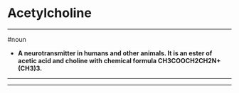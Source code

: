 # Acetylcholine
---
#noun
- **A neurotransmitter in humans and other animals. It is an ester of acetic acid and choline with chemical formula CH3COOCH2CH2N+(CH3)3.**
---
---
